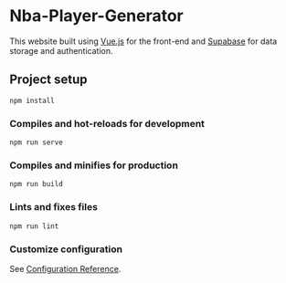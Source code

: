 # Nba-Player-Generator

This website built using [Vue.js](https://vuejs.org/) for the front-end and [Supabase](https://supabase.io/) for data storage and authentication.

## Project setup

```
npm install
```

### Compiles and hot-reloads for development

```
npm run serve
```

### Compiles and minifies for production

```
npm run build
```

### Lints and fixes files

```
npm run lint
```

### Customize configuration

See [Configuration Reference](https://cli.vuejs.org/config/).
